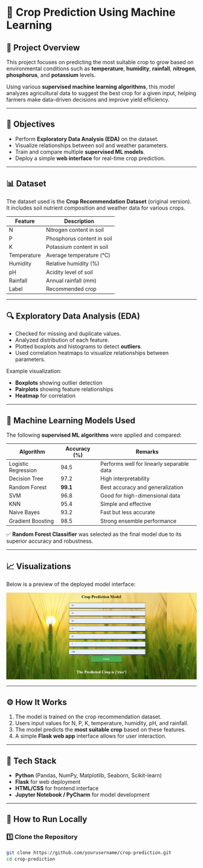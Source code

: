 # 🌾 Crop Prediction Using Machine Learning

## 📘 Project Overview
This project focuses on predicting the most suitable crop to grow based on environmental conditions such as **temperature**, **humidity**, **rainfall**, **nitrogen**, **phosphorus**, and **potassium** levels.  

Using various **supervised machine learning algorithms**, this model analyzes agricultural data to suggest the best crop for a given input, helping farmers make data-driven decisions and improve yield efficiency.

---

## 🧠 Objectives
- Perform **Exploratory Data Analysis (EDA)** on the dataset.
- Visualize relationships between soil and weather parameters.
- Train and compare multiple **supervised ML models**.
- Deploy a simple **web interface** for real-time crop prediction.

---

## 📊 Dataset
The dataset used is the **Crop Recommendation Dataset** (original version).  
It includes soil nutrient composition and weather data for various crops.

| Feature | Description |
|----------|-------------|
| N | Nitrogen content in soil |
| P | Phosphorus content in soil |
| K | Potassium content in soil |
| Temperature | Average temperature (°C) |
| Humidity | Relative humidity (%) |
| pH | Acidity level of soil |
| Rainfall | Annual rainfall (mm) |
| Label | Recommended crop |

---

## 🔍 Exploratory Data Analysis (EDA)
- Checked for missing and duplicate values.  
- Analyzed distribution of each feature.  
- Plotted boxplots and histograms to detect **outliers**.  
- Used correlation heatmaps to visualize relationships between parameters.

Example visualization:
- **Boxplots** showing outlier detection  
- **Pairplots** showing feature relationships  
- **Heatmap** for correlation

---

## 🤖 Machine Learning Models Used
The following **supervised ML algorithms** were applied and compared:

| Algorithm | Accuracy (%) | Remarks |
|------------|---------------|---------|
| Logistic Regression | 94.5 | Performs well for linearly separable data |
| Decision Tree | 97.2 | High interpretability |
| Random Forest | **99.1** | Best accuracy and generalization |
| SVM | 96.8 | Good for high-dimensional data |
| KNN | 95.4 | Simple and effective |
| Naive Bayes | 93.2 | Fast but less accurate |
| Gradient Boosting | 98.5 | Strong ensemble performance |

✅ **Random Forest Classifier** was selected as the final model due to its superior accuracy and robustness.

---

## 📈 Visualizations
Below is a preview of the deployed model interface:

![Crop Prediction Model](Screenshot%202025-10-31%20155754.png)

---

## ⚙️ How It Works
1. The model is trained on the crop recommendation dataset.  
2. Users input values for N, P, K, temperature, humidity, pH, and rainfall.  
3. The model predicts the **most suitable crop** based on these features.  
4. A simple **Flask web app** interface allows for user interaction.

---

## 🧩 Tech Stack
- **Python** (Pandas, NumPy, Matplotlib, Seaborn, Scikit-learn)
- **Flask** for web deployment
- **HTML/CSS** for frontend interface
- **Jupyter Notebook / PyCharm** for model development

---

## 🚀 How to Run Locally

### 1️⃣ Clone the Repository
```bash
git clone https://github.com/yourusername/crop-prediction.git
cd crop-prediction

